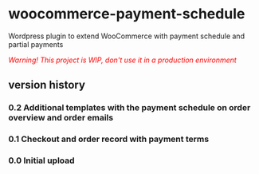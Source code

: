 # woocommerce-payment-schedule
Wordpress plugin to extend WooCommerce with payment schedule and partial payments

<span style="color:red;">*Warning! This project is WIP, don't use it in a production environment*</span>

## version history

### 0.2 Additional templates with the payment schedule on order overview and order emails

### 0.1 Checkout and order record with payment terms

### 0.0 Initial upload

